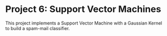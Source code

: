 # Project 6: Support Vector Machines

This project implements a Support Vector Machine with a Gaussian Kernel to build a spam-mail classifier.
